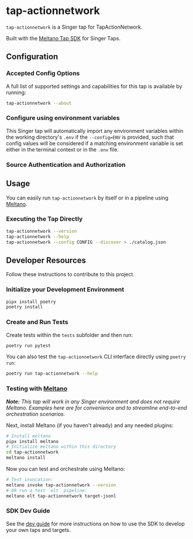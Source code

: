# tap-actionnetwork

`tap-actionnetwork` is a Singer tap for TapActionNetwork.

Built with the [Meltano Tap SDK](https://sdk.meltano.com) for Singer Taps.

<!--

Developer TODO: Update the below as needed to correctly describe the install procedure. For instance, if you do not have a PyPi repo, or if you want users to directly install from your git repo, you can modify this step as appropriate.

## Installation

Install from PyPi:

```bash
pipx install tap-actionnetwork
```

Install from GitHub:

```bash
pipx install git+https://github.com/ORG_NAME/tap-actionnetwork.git@main
```

-->

## Configuration

### Accepted Config Options

<!--
Developer TODO: Provide a list of config options accepted by the tap.

This section can be created by copy-pasting the CLI output from:

```
tap-actionnetwork --about --format=markdown
```
-->

A full list of supported settings and capabilities for this
tap is available by running:

```bash
tap-actionnetwork --about
```

### Configure using environment variables

This Singer tap will automatically import any environment variables within the working directory's
`.env` if the `--config=ENV` is provided, such that config values will be considered if a matching
environment variable is set either in the terminal context or in the `.env` file.

### Source Authentication and Authorization

<!--
Developer TODO: If your tap requires special access on the source system, or any special authentication requirements, provide those here.
-->

## Usage

You can easily run `tap-actionnetwork` by itself or in a pipeline using [Meltano](https://meltano.com/).

### Executing the Tap Directly

```bash
tap-actionnetwork --version
tap-actionnetwork --help
tap-actionnetwork --config CONFIG --discover > ./catalog.json
```

## Developer Resources

Follow these instructions to contribute to this project.

### Initialize your Development Environment

```bash
pipx install poetry
poetry install
```

### Create and Run Tests

Create tests within the `tests` subfolder and
  then run:

```bash
poetry run pytest
```

You can also test the `tap-actionnetwork` CLI interface directly using `poetry run`:

```bash
poetry run tap-actionnetwork --help
```

### Testing with [Meltano](https://www.meltano.com)

_**Note:** This tap will work in any Singer environment and does not require Meltano.
Examples here are for convenience and to streamline end-to-end orchestration scenarios._

<!--
Developer TODO:
Your project comes with a custom `meltano.yml` project file already created. Open the `meltano.yml` and follow any "TODO" items listed in
the file.
-->

Next, install Meltano (if you haven't already) and any needed plugins:

```bash
# Install meltano
pipx install meltano
# Initialize meltano within this directory
cd tap-actionnetwork
meltano install
```

Now you can test and orchestrate using Meltano:

```bash
# Test invocation:
meltano invoke tap-actionnetwork --version
# OR run a test `elt` pipeline:
meltano elt tap-actionnetwork target-jsonl
```

### SDK Dev Guide

See the [dev guide](https://sdk.meltano.com/en/latest/dev_guide.html) for more instructions on how to use the SDK to
develop your own taps and targets.
